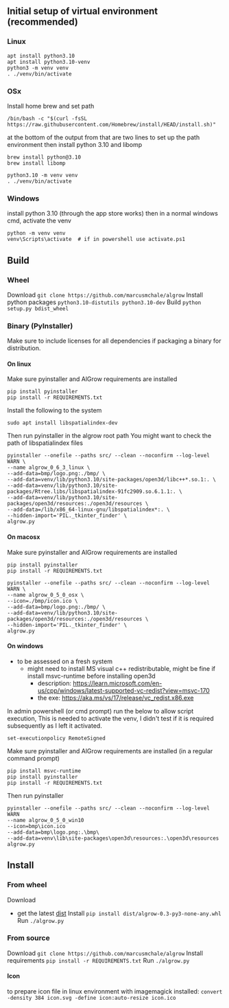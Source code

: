 ## Initial setup of virtual environment (recommended)
### Linux
```
apt install python3.10
apt install python3.10-venv
python3 -m venv venv
. ./venv/bin/activate
```
### OSx
Install home brew and set path
```
/bin/bash -c "$(curl -fsSL https://raw.githubusercontent.com/Homebrew/install/HEAD/install.sh)"
```
at the bottom of the output from that are two lines to set up the path environment
then install python 3.10 and libomp
```
brew install python@3.10
brew install libomp
```
```
python3.10 -m venv venv
. ./venv/bin/activate
```

### Windows
install python 3.10 (through the app store works)
then in a normal windows cmd, activate the venv
```
python -m venv venv
venv\Scripts\activate  # if in powershell use activate.ps1 
```

## Build
### Wheel
Download
```git clone https://github.com/marcusmchale/algrow```
Install python packages
```python3.10-distutils python3.10-dev```
Build
```python setup.py bdist_wheel```

### Binary (PyInstaller)
Make sure to include licenses for all dependencies if packaging a binary for distribution.
#### On linux
Make sure pyinstaller and AlGrow requirements are installed
```
pip install pyinstaller
pip install -r REQUIREMENTS.txt
```
Install the following to the system
```
sudo apt install libspatialindex-dev
```
Then run pyinstaller in the algrow root path
You might want to check the path of libspatialindex files
```
pyinstaller --onefile --paths src/ --clean --noconfirm --log-level WARN \
--name algrow_0_6_3_linux \
--add-data=bmp/logo.png:./bmp/ \
--add-data=venv/lib/python3.10/site-packages/open3d/libc++*.so.1:. \
--add-data=venv/lib/python3.10/site-packages/Rtree.libs/libspatialindex-91fc2909.so.6.1.1:. \
--add-data=venv/lib/python3.10/site-packages/open3d/resources:./open3d/resources \
--add-data=/lib/x86_64-linux-gnu/libspatialindex*:. \
--hidden-import='PIL._tkinter_finder' \
algrow.py
```
#### On macosx
Make sure pyinstaller and AlGrow requirements are installed
```
pip install pyinstaller
pip install -r REQUIREMENTS.txt
```
```
pyinstaller --onefile --paths src/ --clean --noconfirm --log-level WARN \
--name algrow_0_5_0_osx \
--icon=./bmp/icon.ico \
--add-data=bmp/logo.png:./bmp/ \
--add-data=venv/lib/python3.10/site-packages/open3d/resources:./open3d/resources \
--hidden-import='PIL._tkinter_finder' \
algrow.py
``` 
#### On windows
- to be assessed on a fresh system
  - might need to install MS visual c++ redistributable, might be fine if install msvc-runtime before installing open3d
    - description: https://learn.microsoft.com/en-us/cpp/windows/latest-supported-vc-redist?view=msvc-170
    - the exe: https://aka.ms/vs/17/release/vc_redist.x86.exe

In admin powershell (or cmd prompt) run the below to allow script execution,
This is needed to activate the venv, I didn't test if it is required subsequently as I left it activated.

```set-executionpolicy RemoteSigned```

Make sure pyinstaller and AlGrow requirements are installed
(in a regular command prompt)
```
pip install msvc-runtime 
pip install pyinstaller
pip install -r REQUIREMENTS.txt

```
Then run pyinstaller
```
pyinstaller --onefile --paths src/ --clean --noconfirm --log-level WARN 
--name algrow_0_5_0_win10 
--icon=bmp\icon.ico 
--add-data=bmp\logo.png:.\bmp\ 
--add-data=venv\lib\site-packages\open3d\resources:.\open3d\resources
algrow.py
```

## Install
### From wheel
Download 
  - get the latest [dist](https://github.com/marcusmchale/algrow/dist)
Install
```pip install dist/algrow-0.3-py3-none-any.whl```
Run
```./algrow.py```
### From source
Download
```git clone https://github.com/marcusmchale/algrow```
Install requirements
```pip install -r REQUIREMENTS.txt```
Run
```./algrow.py```

#### Icon
to prepare icon file in linux environment with imagemagick installed:
```convert -density 384 icon.svg -define icon:auto-resize icon.ico```
